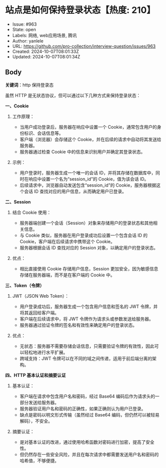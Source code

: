 # 站点是如何保持登录状态【热度: 210】

- Issue: #963
- State: open
- Labels: 网络, web应用场景, 腾讯
- Author: yanlele
- URL: https://github.com/pro-collection/interview-question/issues/963
- Created: 2024-10-07T08:01:33Z
- Updated: 2024-10-07T08:01:34Z

## Body

**关键词**：http 保持登录态

虽然 HTTP 是无状态协议，但可以通过以下几种方式来保持登录状态：

**一、Cookie**

1. 工作原理：

   - 当用户成功登录后，服务器在响应中设置一个 Cookie，通常包含用户的身份标识、会话信息等。
   - 客户端（浏览器）会存储这个 Cookie，并在后续的请求中自动将其发送给服务器。
   - 服务器通过检查 Cookie 中的信息来识别用户并确定其登录状态。

2. 示例：
   - 用户登录时，服务器生成一个唯一的会话 ID，并将其存储在数据库中，同时在响应中设置一个名为“session_id”的 Cookie，值为该会话 ID。
   - 后续请求中，浏览器自动发送包含“session_id”的 Cookie，服务器根据这个会话 ID 查找对应的用户信息，从而确定用户已登录。

**二、Session**

1. 结合 Cookie 使用：

   - 服务器端创建一个会话（Session）对象来存储用户的登录状态和其他相关信息。
   - 与 Cookie 类似，服务器在用户登录成功后设置一个包含会话 ID 的 Cookie，客户端在后续请求中携带这个 Cookie。
   - 服务器根据会话 ID 查找对应的 Session 对象，以确定用户的登录状态。

2. 优点：
   - 相比直接使用 Cookie 存储用户信息，Session 更加安全，因为敏感信息存储在服务器端，而不是在客户端的 Cookie 中。

**三、Token（令牌）**

1. JWT（JSON Web Token）：

   - 用户登录成功后，服务器生成一个包含用户信息和签名的 JWT 令牌，并将其返回给客户端。
   - 客户端在后续请求中，将 JWT 令牌作为请求头或参数发送给服务器。
   - 服务器通过验证令牌的签名和有效性来确定用户的登录状态。

2. 优点：
   - 无状态：服务器不需要存储会话信息，只需要验证令牌的有效性，因此可以轻松地进行水平扩展。
   - 跨域支持：JWT 令牌可以在不同的域之间传递，适用于前后端分离的架构。

**四、HTTP 基本认证和摘要认证**

1. 基本认证：

   - 客户端在请求中包含用户名和密码，经过 Base64 编码后作为请求头的一部分发送给服务器。
   - 服务器验证用户名和密码的正确性，如果正确则认为用户已登录。
   - 缺点是密码以明文形式传输（虽然经过 Base64 编码，但仍然可以被轻易解码），不安全。

2. 摘要认证：
   - 是对基本认证的改进，通过使用哈希函数对密码进行加密，提高了安全性。
   - 但仍然存在一些安全风险，并且在每次请求中都需要发送用户名和密码的哈希值，不够便捷。

